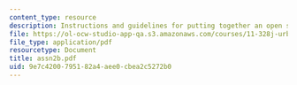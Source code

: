 ```yaml
---
content_type: resource
description: Instructions and guidelines for putting together an open space proposal.
file: https://ol-ocw-studio-app-qa.s3.amazonaws.com/courses/11-328j-urban-design-skills-observing-interpreting-and-representing-the-city-fall-2004/9e7c4200795182a4aee0cbea2c5272b0_assn2b.pdf
file_type: application/pdf
resourcetype: Document
title: assn2b.pdf
uid: 9e7c4200-7951-82a4-aee0-cbea2c5272b0
---
```

